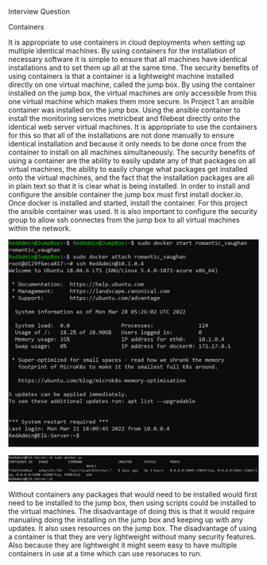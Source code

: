Interview Question

Containers

It is appropriate to use containers in cloud deployments when setting up multiple identical machines. By using containers for the installation of necessary software it is simple to ensure that all machines have identical installations and to set them up all at the same time. The security benefits of using containers is that a container is a lightweight machine installed directly on one virtual machine, called the jump box. By using the container installed on the jump box, the virtual machines are only accessible from this one virtual machine which makes them more secure. In Project 1 an ansible container was installed on the jump box. Using the ansible container to install the monitoring services metricbeat and filebeat directly onto the identical web server virtual machines. It is appropriate to use the containers for this so that all of the installations are not done manually to ensure identical installation and because it only needs to be done once from the container to install on all machines simultaneously. The security benefits of using a container are the ability to easily update any of that packages on all virtual machines, the ability to easily change what packages get installed onto the virtual machines, and the fact that the installation packages are all in plain text so that it is clear what is being installed. In order to install and configure the ansible container the jump box must first install docker.io. Once docker is installed and started, install the container. For this project the ansible container was used. It is also important to configure the security group to allow ssh connectes from the jump box to all virtual machines within the network.

![Attaching to Container](https://github.com/UCB-CyberSecurity-Cohort5/elk-stack-project-hmike-rambo/blob/9639e5b2c79e26264009e67491e229cfd4bbad0a/Images/Day_1_Part_2.2.PNG)

![Verify container runnign correctly](https://github.com/UCB-CyberSecurity-Cohort5/elk-stack-project-hmike-rambo/blob/075e4ed540bc62e909ba923f79f1078b4af32651/Images/Day_1_Part_4.PNG)

Without containers any packages that would need to be installed would first need to be installed to the jump box, then using scripts could be installed to the virtual machines. The disadvantage of doing this is that it would require manualing doing the installing on the jump box and keeping up with any updates. It also uses resources on the jump box. The disadvantage of using a container is that they are very lightweight without many security features. Also because they are lightweight it might seem easy to have multiple containers in use at a time which can use resoruces to run.
